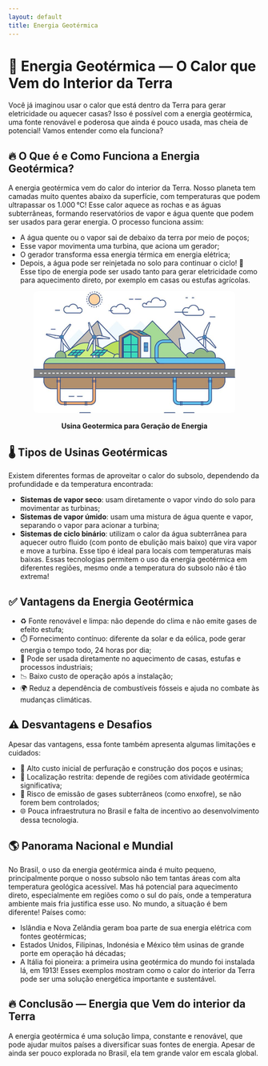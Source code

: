 ```yaml
---
layout: default
title: Energia Geotérmica
---
```


# **🌋 Energia Geotérmica — O Calor que Vem do Interior da Terra**
Você já imaginou usar o calor que está dentro da Terra para gerar eletricidade ou aquecer casas? Isso é possível com a energia geotérmica, uma fonte renovável e poderosa que ainda é pouco usada, mas cheia de potencial! Vamos entender como ela funciona?

## **🔥 O Que é e Como Funciona a Energia Geotérmica?**
A energia geotérmica vem do calor do interior da Terra. Nosso planeta tem camadas muito quentes abaixo da superfície, com temperaturas que podem ultrapassar os 1.000 °C! Esse calor aquece as rochas e as águas subterrâneas, formando reservatórios de vapor e água quente que podem ser usados para gerar energia.
O processo funciona assim:
* A água quente ou o vapor sai de debaixo da terra por meio de poços;
* Esse vapor movimenta uma turbina, que aciona um gerador;
* O gerador transforma essa energia térmica em energia elétrica;
* Depois, a água pode ser reinjetada no solo para continuar o ciclo! 🔁
  Esse tipo de energia pode ser usado tanto para gerar eletricidade como para aquecimento direto, por exemplo em casas ou estufas agrícolas.

<div style="text-align: center;">
  <img 
    src="https://raw.githubusercontent.com/cauaschuch/barao_ciencias/main/IMAGES/Energia%20geotermica.jpg"
    alt="Representação Usina Geotermica para Geração de Energia"
    style="max-width: 80%; border-radius: 8px;">
  <p><strong>Usina Geotermica para Geração de Energia</strong></p>
</div>


## **🌡️ Tipos de Usinas Geotérmicas**
Existem diferentes formas de aproveitar o calor do subsolo, dependendo da profundidade e da temperatura encontrada:
* **Sistemas de vapor seco**: usam diretamente o vapor vindo do solo para movimentar as turbinas;
* **Sistemas de vapor úmido**: usam uma mistura de água quente e vapor, separando o vapor para acionar a turbina;
* **Sistemas de ciclo binário**: utilizam o calor da água subterrânea para aquecer outro fluido (com ponto de ebulição mais baixo) que vira vapor e move a turbina. Esse tipo é ideal para locais com temperaturas mais baixas.
  Essas tecnologias permitem o uso da energia geotérmica em diferentes regiões, mesmo onde a temperatura do subsolo não é tão extrema!

## **✅ Vantagens da Energia Geotérmica**
* ♻️ Fonte renovável e limpa: não depende do clima e não emite gases de efeito estufa;
* ⏱️ Fornecimento contínuo: diferente da solar e da eólica, pode gerar energia o tempo todo, 24 horas por dia;
* 🏡 Pode ser usada diretamente no aquecimento de casas, estufas e processos industriais;
* 📉 Baixo custo de operação após a instalação;
* 🌍 Reduz a dependência de combustíveis fósseis e ajuda no combate às mudanças climáticas.

## **⚠️ Desvantagens e Desafios**
Apesar das vantagens, essa fonte também apresenta algumas limitações e cuidados:
* 💸 Alto custo inicial de perfuração e construção dos poços e usinas;
* 📍 Localização restrita: depende de regiões com atividade geotérmica significativa;
* 💨 Risco de emissão de gases subterrâneos (como enxofre), se não forem bem controlados;
* 🌐 Pouca infraestrutura no Brasil e falta de incentivo ao desenvolvimento dessa tecnologia.

## **🌎 Panorama Nacional e Mundial**
No Brasil, o uso da energia geotérmica ainda é muito pequeno, principalmente porque o nosso subsolo não tem tantas áreas com alta temperatura geológica acessível. Mas há potencial para aquecimento direto, especialmente em regiões como o sul do país, onde a temperatura ambiente mais fria justifica esse uso.
No mundo, a situação é bem diferente! Países como:
* Islândia e Nova Zelândia geram boa parte de sua energia elétrica com fontes geotérmicas;
* Estados Unidos, Filipinas, Indonésia e México têm usinas de grande porte em operação há décadas;
* A Itália foi pioneira: a primeira usina geotérmica do mundo foi instalada lá, em 1913!
  Esses exemplos mostram como o calor do interior da Terra pode ser uma solução energética importante e sustentável.

## **🔥 Conclusão — Energia que Vem do interior da Terra**
A energia geotérmica é uma solução limpa, constante e renovável, que pode ajudar muitos países a diversificar suas fontes de energia. Apesar de ainda ser pouco explorada no Brasil, ela tem grande valor em escala global.


  
